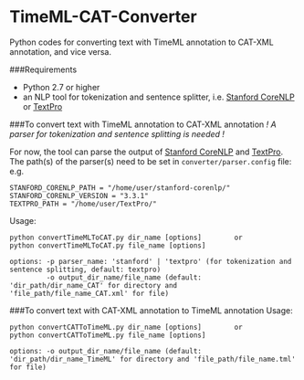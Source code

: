 TimeML-CAT-Converter
====================

Python codes for converting text with TimeML annotation to CAT-XML annotation, and vice versa.

###Requirements
* Python 2.7 or higher
* an NLP tool for tokenization and sentence splitter, i.e. [Stanford CoreNLP](http://nlp.stanford.edu/software/corenlp.shtml) or [TextPro](http://textpro.fbk.eu/)

###To convert text with TimeML annotation to CAT-XML annotation
_! A parser for tokenization and sentence splitting is needed !_

For now, the tool can parse the output of [Stanford CoreNLP](http://nlp.stanford.edu/software/corenlp.shtml) and [TextPro](http://textpro.fbk.eu/).
The path(s) of the parser(s) need to be set in `converter/parser.config` file:
e.g.
```
STANFORD_CORENLP_PATH = "/home/user/stanford-corenlp/"
STANFORD_CORENLP_VERSION = "3.3.1"
TEXTPRO_PATH = "/home/user/TextPro/"
```

Usage:
```
python convertTimeMLToCAT.py dir_name [options]        or
python convertTimeMLToCAT.py file_name [options]

options: -p parser_name: 'stanford' | 'textpro' (for tokenization and sentence splitting, default: textpro)
         -o output_dir_name/file_name (default: 'dir_path/dir_name_CAT' for directory and 'file_path/file_name_CAT.xml' for file)
```   
             
###To convert text with CAT-XML annotation to TimeML annotation
Usage:
```
python convertCATToTimeML.py dir_name [options]        or
python convertCATToTimeML.py file_name [options]

options: -o output_dir_name/file_name (default: 'dir_path/dir_name_TimeML' for directory and 'file_path/file_name.tml' for file)
```
      
